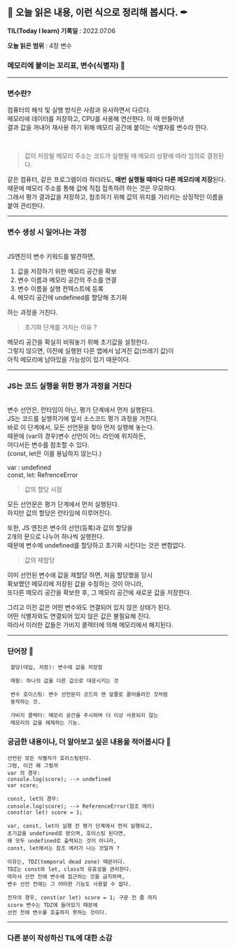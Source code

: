 ## 📕 오늘 읽은 내용, 이런 식으로 정리해 봅시다. ✒

**TIL(Today I learn) 기록일** : 2022.07.06

**오늘 읽은 범위** : 4장 변수

### 메모리에 붙이는 꼬리표, 변수(식별자) 📑

---

### 변수란?

컴퓨터의 해석 및 실행 방식은 사람과 유사하면서 다르다.</br>
메모리에 데이터를 저장하고, CPU를 사용해 연산한다. 이 때 만들어낸</br> 결과 값을 꺼내어 재사용 하기 위해 메모리 공간에 붙이는 식별자를 변수라 한다.

</br>

> 값이 저장될 메모리 주소는 코드가 실행될 때 메모리 상황에 따라 임의로 결정된다.

같은 컴퓨터, 같은 프로그램이라 하더라도, <strong>매번 실행될 때마다 다른 메모리에 저장</strong>된다.</br> 때문에 메모리 주소를 통해 값에 직접 접촉하려 하는 것은 무모하다.</br>
그래서 평가 결과값을 저장하고, 참조하기 위해 값의 위치를 가리키는 상징적인 이름을 붙여 관리한다.

---

### 변수 생성 시 일어나는 과정

</br>
JS엔진이 변수 키워드를 발견하면,

1. 값을 저장하기 위한 메모리 공간을 확보
2. 변수 이름과 메모리 공간의 주소를 연결
3. 변수 이름을 실행 컨텍스트에 등록
4. 메모리 공간에 undefined를 할당해 초기화

하는 과정을 거친다.

> 초기화 단계를 거치는 이유 ?

메모리 공간을 확실히 비워놓기 위해 초기값을 설정한다.</br>
그렇지 않으면, 이전에 실행한 다른 앱에서 남겨진 값(쓰레기 값)이</br>
아직 메모리에 남아있을 가능성이 있기 때문이다.

---

### JS는 코드 실행을 위한 평가 과정을 거친다

</br>
변수 선언은, 런타임이 아닌, 평가 단계에서 먼저 실행된다.</br>
JS는 코드를 실행하기에 앞서 소스코드 평가 과정을 거친다.</br>
바로 이 단계에서, 모든 선언문을 찾아 먼저 실행해 놓는다.</br> 
때문에 (var의 경우)변수 선언이 어느 라인에 위치하든,</br> 
어디서든 변수를 참조할 수 있다.</br>
(const, let은 이를 용납하지 않는다.)

var : undefined</br>
const, let: RefrenceError

> 값의 할당 시점

모든 선언문은 평가 단계에서 먼저 실행된다.</br>
하지만 값의 할당은 런타임에 이루어진다.</br>

또한, JS 엔진은 변수의 선언(등록)과 값의 할당을</br>
2개의 문으로 나누어 하나씩 실행한다.</br>
때문에 변수에 undefined를 할당하고 초기화 시킨다는 것은 변함없다.

> 값의 재할당

이미 선언된 변수에 값을 재할당 하면, 처음 할당했을 당시</br>
확보했던 메모리에 저장된 값을 수정하는 것이 아니라,</br>
또다른 메모리 공간을 확보한 후, 그 메모리 공간에 새로운 값을 저장한다.</br>

그리고 이전 값은 어떤 변수와도 연결되어 있지 않은 상태가 된다.</br>
어떤 식별자와도 연결되어 있지 않은 값은 불필요해 진다.</br>
따라서 이러한 값들은 가비지 콜렉터에 의해 메모리에서 해지된다.

---

### 단어장 🔖
```
 할당(대입, 저장): 변수에 값을 저장함

 매핑: 하나의 값을 다른 값으로 대응시키는 것

 변수 호이스팅: 변수 선언문이 코드의 맨 앞줄로 끌어올려진 것처럼
 동작하는 것.

 가비지 콜렉터: 메모리 공간을 주시하며 더 이상 사용되지 않는
 메모리의 값을 헤제하는 기능.
```

### 궁금한 내용이나, 더 알아보고 싶은 내용을 적어봅시다 🤔
```
선언된 모든 식별자가 호이스팅된다.
그럼, 이건 왜 그럴까
var 의 경우:
console.log(score); --> undefined
var score;

const, let의 경우:
console.log(score); --> ReferenceError(참조 에러)
const(or let) score = 1;

var, const, let이 실행 전 평가 단계에서 먼저 실행되고,
초기값을 undefined로 받으며, 호이스팅 된다면,
왜 모두 undefined로 출력되는 것이 아니라,
const, let에서는 참조 에러가 나는 것일까 ?

이유는, TDZ(temporal dead zone) 때문이다.
TDZ는 const와 let, class의 유효성을 관리한다.
따라서 선언 전에 변수에 접근하는 것을 금지하며,
변수 선언 전에는 그 어떠한 기능도 사용할 수 없다.

전자의 경우, const(or let) score = 1; 구문 전 줄 까지
score 변수는 TDZ에 들어있기 때문에 
선언 전에 변수를 호출하지 못하는 것이다.

```

---

### 다른 분이 작성하신 TIL에 대한 소감

